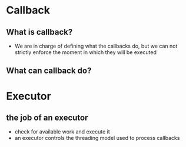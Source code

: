 # Callback
## What is callback?
- We are in charge of defining what the callbacks do, but we can not strictly enforce the moment in which they will be executed
## What can callback do?

# Executor
## the job of an executor
- check for available work and execute it
- an executor controls the threading model used to process callbacks
